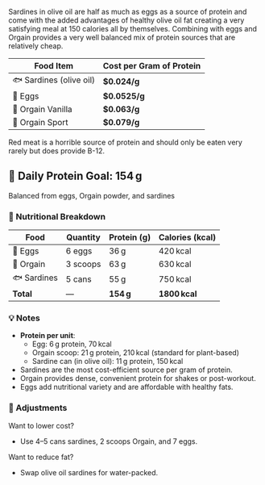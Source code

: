 Sardines in olive oil are half as much as eggs as a source of protein and come with the added advantages of healthy olive oil fat creating a very satisfying meal at 150 calories all by  themselves. Combining with eggs and Orgain provides a very well balanced mix of protein sources that are relatively cheap.

| Food Item               | Cost per Gram of Protein |
|-------------------------|--------------------------|
| 🐟 Sardines (olive oil) | **$0.024/g**             |
| 🥚 Eggs                 | **$0.0525/g**            |
| 💪 Orgain Vanilla       | **$0.063/g**             |
| 💪 Orgain Sport         | **$0.079/g**             |

Red meat is a horrible source of protein and should only be eaten very rarely but does provide B-12.

## 🎯 Daily Protein Goal: 154 g  
Balanced from eggs, Orgain powder, and sardines

### 🧮 Nutritional Breakdown

| Food      | Quantity       | Protein (g) | Calories (kcal) |
|-----------|----------------|-------------|-----------------|
| 🥚 Eggs   | 6 eggs         | 36 g        | 420 kcal        |
| 💪 Orgain | 3 scoops       | 63 g        | 630 kcal        |
| 🐟 Sardines | 5 cans       | 55 g        | 750 kcal        |
| **Total** | —              | **154 g**   | **1800 kcal**   |

### 💡 Notes

- **Protein per unit**:
  - Egg: 6 g protein, 70 kcal
  - Orgain scoop: 21 g protein, 210 kcal (standard for plant-based)
  - Sardine can (in olive oil): 11 g protein, 150 kcal
- Sardines are the most cost-efficient source per gram of protein.
- Orgain provides dense, convenient protein for shakes or post-workout.
- Eggs add nutritional variety and are affordable with healthy fats.

### 🔁 Adjustments

Want to lower cost?
- Use 4–5 cans sardines, 2 scoops Orgain, and 7 eggs.

Want to reduce fat?
- Swap olive oil sardines for water-packed.